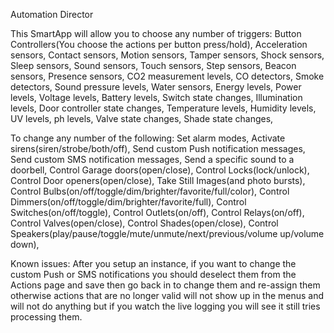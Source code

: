 Automation Director

This SmartApp will allow you to choose any number of triggers:
  Button Controllers(You choose the actions per button press/hold),
  Acceleration sensors,
  Contact sensors,
  Motion sensors,
  Tamper sensors,
  Shock sensors,
  Sleep sensors,
  Sound sensors,
  Touch sensors,
  Step sensors,
  Beacon sensors,
  Presence sensors,
  CO2 measurement levels,
  CO detectors,
  Smoke detectors,
  Sound pressure levels,
  Water sensors,
  Energy levels,
  Power levels,
  Voltage levels,
  Battery levels,
  Switch state changes,
  Illumination levels,
  Door controller state changes,
  Temperature levels,
  Humidity levels,
  UV levels,
  ph levels,
  Valve state changes,
  Shade state changes,
  
To change any number of the following:
  Set alarm modes,
  Activate sirens(siren/strobe/both/off),
  Send custom Push notification messages,
  Send custom SMS notification messages,
  Send a specific sound to a doorbell,
  Control Garage doors(open/close),
  Control Locks(lock/unlock),
  Control Door openers(open/close),
  Take Still Images(and photo bursts),
  Control Bulbs(on/off/toggle/dim/brighter/favorite/full/color<Bulbs only>),
  Control Dimmers(on/off/toggle/dim/brighter/favorite/full),
  Control Switches(on/off/toggle),
  Control Outlets(on/off),
  Control Relays(on/off),
  Control Valves(open/close),
  Control Shades(open/close),
  Control Speakers(play/pause/toggle/mute/unmute/next/previous/volume up/volume down),
  
Known issues:
  After you setup an instance, if you want to change the custom Push or SMS notifications you should deselect them from the Actions page and save then go back in to change them and re-assign them otherwise actions that are no longer valid will not show up in the menus and will not do anything but if you watch the live logging you will see it still tries processing them.
